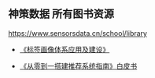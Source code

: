 ## 神策数据 所有图书资源

https://www.sensorsdata.cn/school/library

* [《标签画像体系应用及建设》](https://www.sensorsdata.cn/school/library/7ef3f9fd19fd2d7b100eb4ab1f712de7)

* [《从零到一搭建推荐系统指南》白皮书](https://www.sensorsdata.cn/school/library/92825158717cbc070b4fc4187ce1bba0)

  

  

